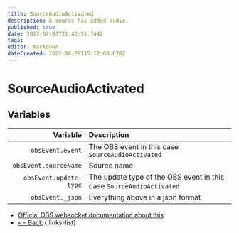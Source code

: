 ```yaml
---
title: SourceAudioActivated
description: A source has added audio.
published: true
date: 2022-07-03T21:42:51.744Z
tags: 
editor: markdown
dateCreated: 2022-06-28T15:12:08.670Z
---
```


# SourceAudioActivated

## Variables

| Variable | Description |
|---------:|:------------|
| `obsEvent.event` | The OBS event in this case `SourceAudioActivated`
| `obsEvent.sourceName` | Source name
| `obsEvent.update-type` | The update type of the OBS event in this case `SourceAudioActivated`
| `obsEvent._json` | Everything above in a json format

* [Official OBS websocket documentation about this](https://github.com/obsproject/obs-websocket/blob/4.x-current/docs/generated/protocol.md#sourceaudioactivated)
* [<= Back](/en/Broadcasters/OBS/)
{.links-list}
